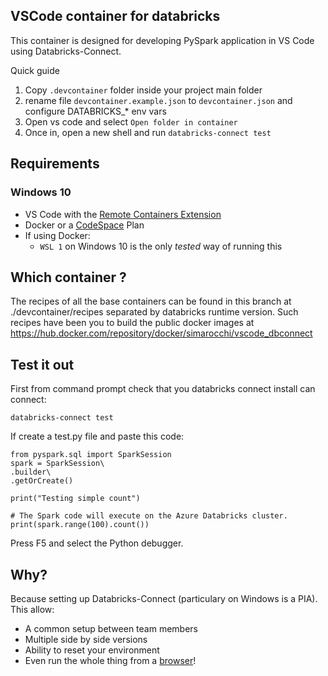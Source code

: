 ## VSCode container for databricks

This container is designed for developing PySpark application in VS Code using Databricks-Connect.

Quick guide
1. Copy `.devcontainer` folder inside your project main folder
2. rename file `devcontainer.example.json` to `devcontainer.json` and configure DATABRICKS_* env vars
3. Open vs code and select `Open folder in container`
4. Once in, open a new shell and run `databricks-connect test`

## Requirements

### Windows 10
* VS Code with the [Remote Containers Extension](https://marketplace.visualstudio.com/items?itemName=ms-vscode-remote.remote-containers)
* Docker or a [CodeSpace](https://visualstudio.microsoft.com/services/visual-studio-codespaces/) Plan
* If using Docker:
  * `WSL 1` on Windows 10 is the only *tested* way of running this

## Which container ?

The recipes of all the base containers can be found in this branch at ./devcontainer/recipes separated by databricks runtime version. Such recipes have been you to build the public docker images at https://hub.docker.com/repository/docker/simarocchi/vscode_dbconnect

## Test it out

First from command prompt check that you databricks connect install can connect:

```
databricks-connect test
```

If create a test.py file and paste this code:
```
from pyspark.sql import SparkSession
spark = SparkSession\
.builder\
.getOrCreate()

print("Testing simple count")

# The Spark code will execute on the Azure Databricks cluster.
print(spark.range(100).count())
```

Press F5 and select the Python debugger.

## Why?
Because setting up Databricks-Connect (particulary on Windows is a PIA). This allow:
* A common setup between team members
* Multiple side by side versions
* Ability to reset your environment
* Even run the whole thing from a [browser](https://docs.microsoft.com/en-gb/visualstudio/online/how-to/browser)!
